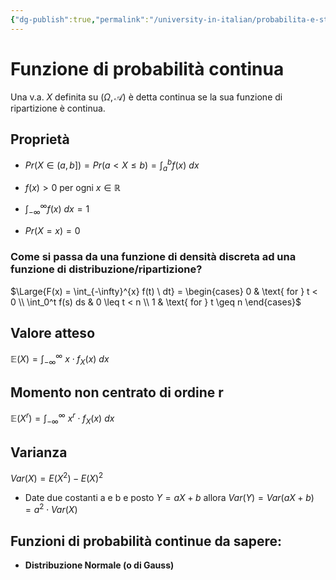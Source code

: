 ```yaml
---
{"dg-publish":true,"permalink":"/university-in-italian/probabilita-e-statistica/teoria/funzione-di-probabilita-continua/"}
---
```


# Funzione di probabilità continua
Una v.a. $X$ definita su $(\Omega, \mathcal A)$ è detta continua se la sua funzione di ripartizione è continua.

## Proprietà
- $Pr(X \in (a,b]) = Pr(a < X \leq b) = \int_{a}^{b} f(x) \ dx$

- $f(x) > 0$ per ogni $x \in \mathbb R$

- $\int_{-\infty}^{\infty} f(x) \ dx = 1$

- $Pr(X=x) = 0$

### Come si passa da una funzione di densità discreta ad una funzione di distribuzione/ripartizione?
$\Large{F(x) = \int_{-\infty}^{x} f(t) \ dt} = \begin{cases} 0 & \text{ for } t < 0 \\ \int_0^t f(s) ds & 0 \leq t < n \\ 1 & \text{ for } t \geq n \end{cases}$

## Valore atteso
$\mathbb{E}(X) = \int_{-\infty}^{\infty}\ x\cdot f_X(x) \ dx$

## Momento non centrato di ordine r
$\mathbb{E}(X^r) = \int_{-\infty}^{\infty}\ x^r\cdot f_X(x) \ dx$

## Varianza
$Var(X) = E(X^2) - E(X)^2$
- Date due costanti a e b e posto $Y = aX + b$ allora
	$Var(Y) = Var(aX + b) = a^2 \cdot Var(X)$
	
## Funzioni di probabilità continue da sapere:
- **Distribuzione Normale (o di Gauss)**
